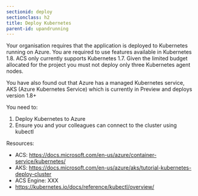 ```yaml
---
sectionid: deploy
sectionclass: h2
title: Deploy Kubernetes
parent-id: upandrunning
---
```


Your organisation requires that the application is deployed to Kubernetes running on
Azure. You are required to use features available in Kubernetes 1.8. ACS only
currently supports Kubernetes 1.7. Given the limited budget allocated for the
project you must not deploy only three Kubernetes agent nodes. 

You have also found out that Azure has a managed Kubernetes service, 
AKS (Azure Kubernetes Service) which is currently in Preview and deploys version 1.8+

You need to:

1. Deploy Kubernetes to Azure
2. Ensure you and your colleagues can connect to the cluster using kubectl

Resources:

- ACS: <https://docs.microsoft.com/en-us/azure/container-service/kubernetes/>
- AKS: <https://docs.microsoft.com/en-us/azure/aks/tutorial-kubernetes-deploy-cluster>
- ACS Engine: XXX
- <https://kubernetes.io/docs/reference/kubectl/overview/>
